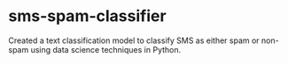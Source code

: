 # sms-spam-classifier
Created a text classification model to
classify SMS as either spam or non-spam
using data science techniques in Python.
